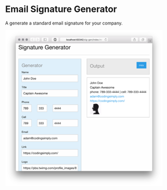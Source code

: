 # Email Signature Generator

A generate a standard email signature for your company.

[![Home page](./notes/screenshot1.png)](https://codingsimply.com/)
